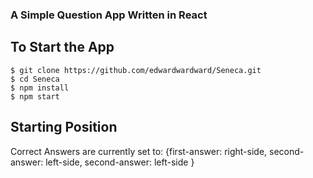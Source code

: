 ### A Simple Question App Written in React

## To Start the App

```
$ git clone https://github.com/edwardwardward/Seneca.git
$ cd Seneca
$ npm install
$ npm start
```

## Starting Position

Correct Answers are currently set to: {first-answer: right-side,
                                       second-answer: left-side,
                                       second-answer: left-side
                                      }
